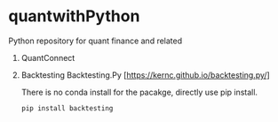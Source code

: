# quantwithPython
Python repository for quant finance and related

1. QuantConnect

2. Backtesting
   Backtesting.Py [https://kernc.github.io/backtesting.py/]
   
   There is no conda install for the pacakge, directly use pip install.
   
   ```
   pip install backtesting
   ```
   
